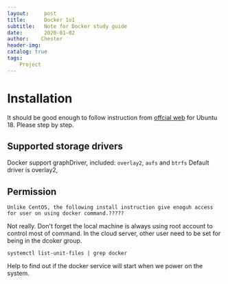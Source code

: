 ```yaml
---
layout:     post
title:      Docker 1o1
subtitle:   Note for Docker study guide
date:       2020-01-02
author:    Chester
header-img: 
catalog: true
tags:
    Project
---
```


# Installation
It should be good enough to follow instruction from [offcial web]([https://docs.docker.com/install/linux/docker-ce/ubuntu/](https://docs.docker.com/install/linux/docker-ce/ubuntu/)) for Ubuntu 18. 
Please step by step. 


## Supported storage drivers
Docker support graphDriver, included:
`overlay2`, `aufs` and `btrfs`
Default driver is overlay2,

## Permission
```
Unlike CentOS, the following install instruction give enoguh access for user on using docker command.?????
```
Not really. Don't forget the local machine is always using root account to control most of command. In the cloud server, other user need to be set for being in the dcoker group.


```
systemctl list-unit-files | grep docker
```
Help to find out if the docker service will start when we power on the system.

<!--stackedit_data:
eyJoaXN0b3J5IjpbMjA5NzE4Mzk1MywtMTY2NjE4NDQ5OCwtND
kxMTc5MDk4LDExMzA1NDgwNzddfQ==
-->